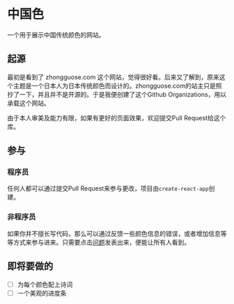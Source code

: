 # 中国色

一个用于展示中国传统颜色的网站。

## 起源

最初是看到了 zhongguose.com 这个网站，觉得很好看。后来又了解到，原来这个主题是一个日本人为日本传统颜色而设计的。zhongguose.com的站主只是照抄了一下，并且并不是开源的。于是我便创建了这个Github Organizations，用以承载这个网站。

由于本人审美及能力有限，如果有更好的页面效果，欢迎提交Pull Request给这个库。

## 参与

### 程序员

任何人都可以通过提交Pull Request来参与更改，项目由`create-react-app`创建。

### 非程序员

如果你并不擅长写代码，那么可以通过反馈一些颜色信息的错误，或者增加信息等等方式来参与进来。只需要点击[问题](https://github.com/ChineseColor/ChineseColor.github.io/issues/new)发表出来，便能让所有人看到。

## 即将要做的

- [ ] 为每个颜色配上诗词
- [ ] 一个美观的进度条
